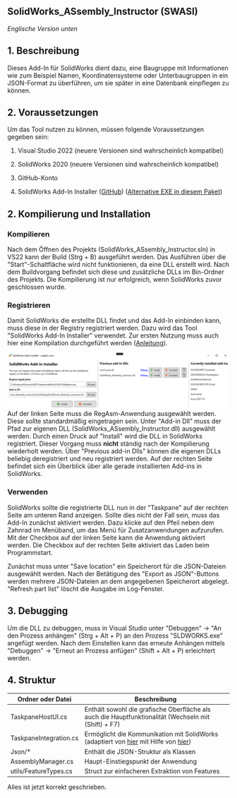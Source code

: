 ## SolidWorks_ASsembly_Instructor (SWASI)
*Englische Version unten*

## 1. Beschreibung
Dieses Add-In für SolidWorks dient dazu, eine Baugruppe mit Informationen wie zum Beispiel Namen, Koordinatensysteme oder Unterbaugruppen in ein JSON-Format zu überführen, um sie später in eine Datenbank einpflegen zu können.

## 2. Voraussetzungen
Um das Tool nutzen zu können, müssen folgende Voraussetzungen gegeben sein:

1. Visual Studio 2022 (neuere Versionen sind wahrscheinlich kompatibel)

2. SolidWorks 2020 (neuere Versionen sind wahrscheinlich kompatibel)

3. GitHub-Konto

4. SolidWorks Add-In Installer ([GitHub](https://github.com/angelsix/solidworks-api/tree/develop/Tools/Addin%20Installer)) ([Alternative EXE in diesem Paket](https://angelsix.com/download/solidworks-files))

## 2. Kompilierung und Installation
### Kompilieren
Nach dem Öffnen des Projekts (SolidWorks_ASsembly_Instructor.sln) in VS22 kann der Build (Strg + B) ausgeführt werden. Das Ausführen über die "Start"-Schaltfläche wird nicht funktionieren, da eine DLL erstellt wird. Nach dem Buildvorgang befindet sich diese und zusätzliche DLLs im Bin-Ordner des Projekts. Die Kompilierung ist nur erfolgreich, wenn SolidWorks zuvor geschlossen wurde.

### Registrieren
Damit SolidWorks die erstellte DLL findet und das Add-In einbinden kann, muss diese in der Registry registriert werden. Dazu wird das Tool "SolidWorks Add-In Installer" verwendet. Zur ersten Nutzung muss auch hier eine Kompilation durchgeführt werden ([Anleitung](https://github.com/angelsix/solidworks-api/blob/develop/Tools/Addin%20Installer/README.md)).

![Oberfläche des Add-In Installers](./SolidWorks_ASsembly_Instructor/media/Window_SWAII.png)
Auf der linken Seite muss die RegAsm-Anwendung ausgewählt werden. Diese sollte standardmäßig eingetragen sein. Unter "Add-in Dll" muss der Pfad zur eigenen DLL (SolidWorks_ASsembly_Instructor.dll) ausgewählt werden. Durch einen Druck auf "Install" wird die DLL in SolidWorks registriert. Dieser Vorgang muss **nicht** ständig nach der Kompilierung wiederholt werden. Über "Previous add-in Dlls" können die eigenen DLLs beliebig deregistriert und neu registriert werden. Auf der rechten Seite befindet sich ein Überblick über alle gerade installierten Add-ins in SolidWorks.

### Verwenden
SolidWorks sollte die registrierte DLL nun in der "Taskpane" auf der rechten Seite am unteren Rand anzeigen. Sollte dies nicht der Fall sein, muss das Add-In zunächst aktiviert werden. Dazu klicke auf den Pfeil neben dem Zahnrad im Menüband, um das Menü für Zusatzanwendungen aufzurufen. Mit der Checkbox auf der linken Seite kann die Anwendung aktiviert werden. Die Checkbox auf der rechten Seite aktiviert das Laden beim Programmstart.

Zunächst muss unter "Save location" ein Speicherort für die JSON-Dateien ausgewählt werden. Nach der Betätigung des "Export as JSON"-Buttons werden mehrere JSON-Dateien an dem angegebenen Speicherort abgelegt. "Refresh part list" löscht die Ausgabe im Log-Fenster.

## 3. Debugging
Um die DLL zu debuggen, muss in Visual Studio unter "Debuggen" -> "An den Prozess anhängen" (Strg + Alt + P) an den Prozess "SLDWORKS.exe" angefügt werden. Nach dem Einstellen kann das erneute Anhängen mittels "Debuggen" -> "Erneut an Prozess anfügen" (Shift + Alt + P) erleichtert werden.

## 4. Struktur
| Ordner oder Datei | Beschreibung |
| ----------- | ----------- |
| TaskpaneHostUI.cs | Enthält sowohl die grafische Oberfläche als auch die Hauptfunktionalität (Wechseln mit (Shift) + F7) |
| TaskpaneIntegration.cs | Ermöglicht die Kommunikation mit SolidWorks (adaptiert von [hier](https://www.youtube.com/watch?v=7DlG6OQeJP0) mit Hilfe von [hier](https://stackoverflow.com/questions/74966397/making-c-sharp-class-library-com-visible-in-visual-studio-2022)) |
| Json/* | Enthält die JSON-Struktur als Klassen |
| AssemblyManager.cs | Haupt-Einstiegspunkt der Anwendung |
| utils/FeatureTypes.cs | Struct zur einfacheren Extraktion von Features |

Alles ist jetzt korrekt geschrieben.
